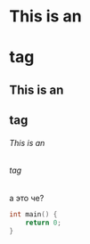 # This is an <h1> tag
## This is an <h2> tag
###### This is an <h6> tag
а это че?
```C++
int main() {
    return 0;
}
```